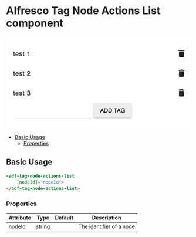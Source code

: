 # Alfresco Tag Node Actions List component

![Custom columns](docassets/images/tag3.png)

<!-- markdown-toc start - Don't edit this section.  npm run toc to generate it-->

<!-- toc -->

- [Basic Usage](#basic-usage)
  * [Properties](#properties)

<!-- tocstop -->

<!-- markdown-toc end -->

## Basic Usage

```html
<adf-tag-node-actions-list 
    [nodeId]="nodeId">
</adf-tag-node-actions-list>
```  

### Properties

| Attribute | Type | Default | Description |
| --- | --- | --- | --- |
| nodeId | string | | The identifier of a node |